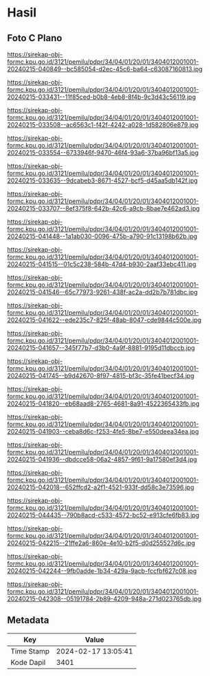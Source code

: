 # Hasil

## Foto C Plano

https://sirekap-obj-formc.kpu.go.id/3121/pemilu/pdpr/34/04/01/20/01/3404012001001-20240215-040849--bc585054-d2ec-45c6-ba64-c63087160813.jpg

https://sirekap-obj-formc.kpu.go.id/3121/pemilu/pdpr/34/04/01/20/01/3404012001001-20240215-033431--11f85ced-b0b8-4eb8-8f4b-9c3d43c56119.jpg

https://sirekap-obj-formc.kpu.go.id/3121/pemilu/pdpr/34/04/01/20/01/3404012001001-20240215-033508--ac6563c1-f42f-4242-a028-1d582806e879.jpg

https://sirekap-obj-formc.kpu.go.id/3121/pemilu/pdpr/34/04/01/20/01/3404012001001-20240215-033554--6733946f-9470-46f4-93a6-37ba96bf13a5.jpg

https://sirekap-obj-formc.kpu.go.id/3121/pemilu/pdpr/34/04/01/20/01/3404012001001-20240215-033635--9dcabeb3-8671-4527-bcf5-d45aa5db142f.jpg

https://sirekap-obj-formc.kpu.go.id/3121/pemilu/pdpr/34/04/01/20/01/3404012001001-20240215-033707--8ef375f8-642b-42c6-a9cb-8bae7e462ad3.jpg

https://sirekap-obj-formc.kpu.go.id/3121/pemilu/pdpr/34/04/01/20/01/3404012001001-20240215-041448--1a1ab030-0096-475b-a790-91c13198b62b.jpg

https://sirekap-obj-formc.kpu.go.id/3121/pemilu/pdpr/34/04/01/20/01/3404012001001-20240215-041515--01c5c238-584b-47d4-b930-2aaf33ebc411.jpg

https://sirekap-obj-formc.kpu.go.id/3121/pemilu/pdpr/34/04/01/20/01/3404012001001-20240215-041546--65c77973-9261-438f-ac2a-dd2b7b781dbc.jpg

https://sirekap-obj-formc.kpu.go.id/3121/pemilu/pdpr/34/04/01/20/01/3404012001001-20240215-041622--ede235c7-825f-48ab-8047-cde9844c500e.jpg

https://sirekap-obj-formc.kpu.go.id/3121/pemilu/pdpr/34/04/01/20/01/3404012001001-20240215-041657--345f77b7-d3b0-4a9f-8881-9195d11dbccb.jpg

https://sirekap-obj-formc.kpu.go.id/3121/pemilu/pdpr/34/04/01/20/01/3404012001001-20240215-041745--b9d42670-8f97-4815-bf3c-35fe41becf34.jpg

https://sirekap-obj-formc.kpu.go.id/3121/pemilu/pdpr/34/04/01/20/01/3404012001001-20240215-041820--eb68aad8-2765-4681-8a91-4522365433fb.jpg

https://sirekap-obj-formc.kpu.go.id/3121/pemilu/pdpr/34/04/01/20/01/3404012001001-20240215-041903--ceba8d6c-f253-4fe5-8be7-e550deea34ea.jpg

https://sirekap-obj-formc.kpu.go.id/3121/pemilu/pdpr/34/04/01/20/01/3404012001001-20240215-041936--dbdcce58-06a2-4857-9f61-9a17580ef3d4.jpg

https://sirekap-obj-formc.kpu.go.id/3121/pemilu/pdpr/34/04/01/20/01/3404012001001-20240215-042018--652ffcd2-a2f1-4521-933f-dd58c3e73596.jpg

https://sirekap-obj-formc.kpu.go.id/3121/pemilu/pdpr/34/04/01/20/01/3404012001001-20240215-044435--790b8acd-c533-4572-bc52-e913cfe6fb83.jpg

https://sirekap-obj-formc.kpu.go.id/3121/pemilu/pdpr/34/04/01/20/01/3404012001001-20240215-042215--21ffe2a6-860e-4e10-b2f5-d0d255527d6c.jpg

https://sirekap-obj-formc.kpu.go.id/3121/pemilu/pdpr/34/04/01/20/01/3404012001001-20240215-042244--9fb0adde-1b34-429a-9acb-fccfbf627c08.jpg

https://sirekap-obj-formc.kpu.go.id/3121/pemilu/pdpr/34/04/01/20/01/3404012001001-20240215-042308--05191784-2b89-4209-948a-271d023765db.jpg


## Metadata

| Key        | Value               |
| ---------- | ------------------- |
| Time Stamp | 2024-02-17 13:05:41 |
| Kode Dapil | 3401                |



